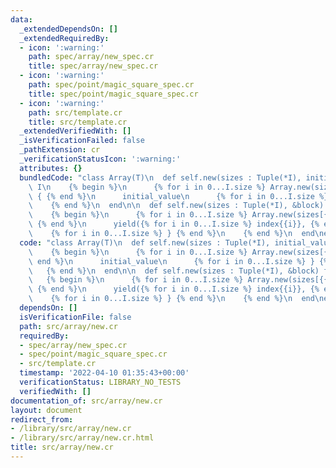 ```yaml
---
data:
  _extendedDependsOn: []
  _extendedRequiredBy:
  - icon: ':warning:'
    path: spec/array/new_spec.cr
    title: spec/array/new_spec.cr
  - icon: ':warning:'
    path: spec/point/magic_square_spec.cr
    title: spec/point/magic_square_spec.cr
  - icon: ':warning:'
    path: src/template.cr
    title: src/template.cr
  _extendedVerifiedWith: []
  _isVerificationFailed: false
  _pathExtension: cr
  _verificationStatusIcon: ':warning:'
  attributes: {}
  bundledCode: "class Array(T)\n  def self.new(sizes : Tuple(*I), initial_value) forall\
    \ I\n    {% begin %}\n      {% for i in 0...I.size %} Array.new(sizes[{{i}}])\
    \ { {% end %}\n      initial_value\n      {% for i in 0...I.size %} } {% end %}\n\
    \    {% end %}\n  end\n\n  def self.new(sizes : Tuple(*I), &block) forall I\n\
    \    {% begin %}\n      {% for i in 0...I.size %} Array.new(sizes[{{i}}]) { |index{{i}}|\
    \ {% end %}\n      yield({% for i in 0...I.size %} index{{i}}, {% end %})\n  \
    \    {% for i in 0...I.size %} } {% end %}\n    {% end %}\n  end\nend\n"
  code: "class Array(T)\n  def self.new(sizes : Tuple(*I), initial_value) forall I\n\
    \    {% begin %}\n      {% for i in 0...I.size %} Array.new(sizes[{{i}}]) { {%\
    \ end %}\n      initial_value\n      {% for i in 0...I.size %} } {% end %}\n \
    \   {% end %}\n  end\n\n  def self.new(sizes : Tuple(*I), &block) forall I\n \
    \   {% begin %}\n      {% for i in 0...I.size %} Array.new(sizes[{{i}}]) { |index{{i}}|\
    \ {% end %}\n      yield({% for i in 0...I.size %} index{{i}}, {% end %})\n  \
    \    {% for i in 0...I.size %} } {% end %}\n    {% end %}\n  end\nend\n"
  dependsOn: []
  isVerificationFile: false
  path: src/array/new.cr
  requiredBy:
  - spec/array/new_spec.cr
  - spec/point/magic_square_spec.cr
  - src/template.cr
  timestamp: '2022-04-10 01:35:43+00:00'
  verificationStatus: LIBRARY_NO_TESTS
  verifiedWith: []
documentation_of: src/array/new.cr
layout: document
redirect_from:
- /library/src/array/new.cr
- /library/src/array/new.cr.html
title: src/array/new.cr
---
```

